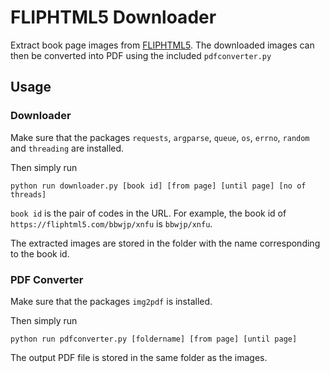 # FLIPHTML5 Downloader

Extract book page images from [FLIPHTML5](fliphtml5.com). The downloaded images can then be converted into PDF using the included `pdfconverter.py`

## Usage

### Downloader

Make sure that the packages `requests`, `argparse`, `queue`, `os`, `errno`, `random` and `threading` are installed.

Then simply run

```
python run downloader.py [book id] [from page] [until page] [no of threads]
```

`book id` is the pair of codes in the URL. For example, the book id of `https://fliphtml5.com/bbwjp/xnfu` is `bbwjp/xnfu`.

The extracted images are stored in the folder with the name corresponding to the book id.

### PDF Converter

Make sure that the packages `img2pdf` is installed.

Then simply run

```
python run pdfconverter.py [foldername] [from page] [until page]
```

The output PDF file is stored in the same folder as the images.